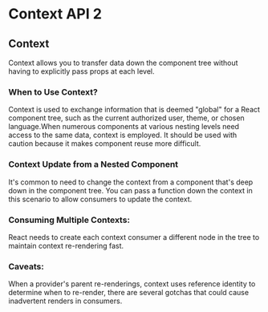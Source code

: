 # Context API 2

## Context
Context allows you to transfer data down the component tree without having to explicitly pass props at each level.

### When to Use Context?
Context is used to exchange information that is deemed "global" for a React component tree, such as the current authorized user, theme, or chosen language.When numerous components at various nesting levels need access to the same data, context is employed. It should be used with caution because it makes component reuse more difficult.

### Context Update from a Nested Component
It's common to need to change the context from a component that's deep down in the component tree. You can pass a function down the context in this scenario to allow consumers to update the context.

### Consuming Multiple Contexts: 
React needs to create each context consumer a different node in the tree to maintain context re-rendering fast.

### Caveats:
When a provider's parent re-renderings, context uses reference identity to determine when to re-render, there are several gotchas that could cause inadvertent renders in consumers.


